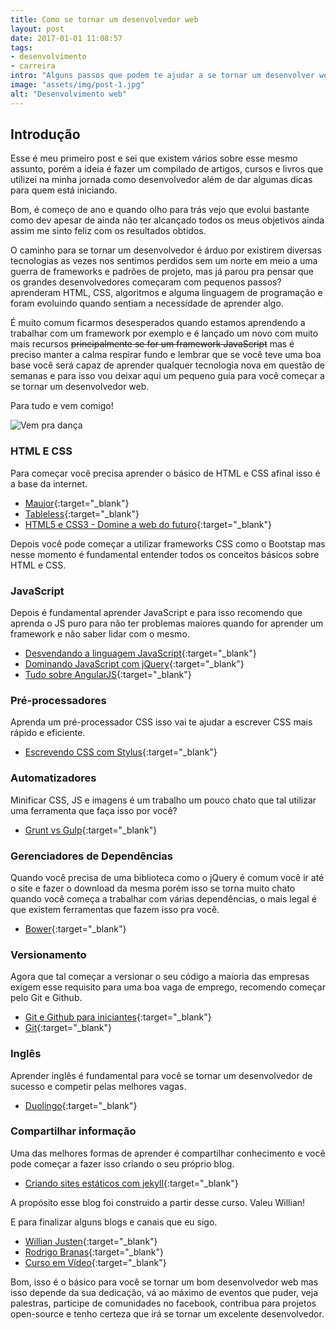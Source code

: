 ```yaml
---
title: Como se tornar um desenvolvedor web
layout: post
date: 2017-01-01 11:08:57
tags: 
- desenvolvimento 
- carreira
intro: "Alguns passos que podem te ajudar a se tornar um desenvolver web."
image: "assets/img/post-1.jpg"
alt: "Desenvolvimento web"
---
```


## Introdução

Esse é meu primeiro post e sei que existem vários sobre esse mesmo assunto, porém a ideia é
fazer um compilado de artigos, cursos e livros que utilizei na minha jornada como desenvolvedor além de
dar algumas dicas para quem está iniciando.

Bom, é começo de ano e quando olho para trás vejo que evolui bastante como dev apesar de ainda não ter alcançado
todos os meus objetivos ainda assim me sinto feliz com os resultados obtidos.

O caminho para se tornar um desenvolvedor é árduo por existirem diversas tecnologias as vezes nos sentimos perdidos sem um norte em meio a uma guerra de frameworks e padrões de projeto, mas já parou pra pensar que
os grandes desenvolvedores começaram com pequenos passos? aprenderam HTML, CSS, algoritmos
e alguma linguagem de programação e foram evoluindo quando sentiam a necessidade de aprender algo.

É muito comum ficarmos desesperados quando estamos aprendendo a trabalhar com um framework por exemplo e é lançado um novo com muito mais recursos <strike>principalmente se for um framework JavaScript</strike> mas é preciso manter a calma
respirar fundo e lembrar que se você teve uma boa base você será capaz de aprender qualquer tecnologia nova em questão de semanas e para isso vou deixar aqui um pequeno guia para você começar a se tornar um desenvolvedor web.

Para tudo e vem comigo!

![Vem pra dança](https://media.giphy.com/media/l0MYOnps6gMbRvnb2/giphy.gif)

### HTML E CSS

Para começar você precisa aprender o básico de HTML e CSS afinal isso é a base da internet.

- [Maujor](http://www.maujor.com/){:target="_blank"}
- [Tableless](https://tableless.com.br/){:target="_blank"}
- [HTML5 e CSS3 - Domine a web do futuro](https://www.casadocodigo.com.br/products/livro-html-css){:target="_blank"}

Depois você pode começar a utilizar frameworks CSS como o Bootstap mas nesse momento é fundamental entender todos os conceitos básicos sobre HTML e CSS.

### JavaScript

Depois é fundamental aprender JavaScript e para isso recomendo que aprenda o JS puro para não ter problemas
maiores quando for aprender um framework e não saber lidar com o mesmo.

- [Desvendando a linguagem JavaScript](https://www.youtube.com/playlist?list=PLQCmSnNFVYnT1-oeDOSBnt164802rkegc){:target="_blank"}
- [Dominando JavaScript com jQuery](https://www.casadocodigo.com.br/products/livro-javascript-jquery){:target="_blank"}
- [Tudo sobre AngularJS](https://www.youtube.com/playlist?list=PLQCmSnNFVYnTD5p2fR4EXmtlR6jQJMbPb){:target="_blank"}

### Pré-processadores

Aprenda um pré-processador CSS isso vai te ajudar a escrever CSS mais rápido e eficiente.

- [Escrevendo CSS com Stylus](http://blog.da2k.com.br/2015/02/15/escrevendo-css-com-stylus/){:target="_blank"}

### Automatizadores

Minificar CSS, JS e imagens é um trabalho um pouco chato que tal utilizar uma ferramenta que faça isso por você?

- [Grunt vs Gulp](https://www.youtube.com/playlist?list=PLQCmSnNFVYnTkUx1tVVPumohXVMDwfQcV){:target="_blank"}

### Gerenciadores de Dependências

Quando você precisa de uma biblioteca como o jQuery é comum você ir até o site e fazer o download da mesma porém isso se torna muito chato quando você começa a trabalhar com várias dependências, o mais legal é que existem ferramentas que fazem isso pra você.

- [Bower](https://www.youtube.com/playlist?list=PLQCmSnNFVYnS1vVHVumHKAc8RLcSK-Rl2){:target="_blank"}

### Versionamento

Agora que tal começar a versionar o seu código a maioria das empresas exigem esse requisito para uma
boa vaga de emprego, recomendo começar pelo Git e Github.

- [Git e Github para iniciantes](http://willianjusten.teachable.com/p/git-e-github-para-iniciantes){:target="_blank"}
- [Git](https://www.youtube.com/playlist?list=PLQCmSnNFVYnRdgxOC_ufH58NxlmM6VYd1){:target="_blank"}

### Inglês

Aprender inglês é fundamental para você se tornar um desenvolvedor de sucesso e competir pelas melhores vagas.

- [Duolingo](https://pt.duolingo.com/){:target="_blank"}

### Compartilhar informação

Uma das melhores formas de aprender é compartilhar conhecimento e você pode começar a fazer isso criando o seu próprio blog.

- [Criando sites estáticos com jekyll](http://willianjusten.teachable.com/courses/criando-sites-estaticos-com-jekyll){:target="_blank"}

A propósito esse blog foi construido a partir desse curso. Valeu Willian!

E para finalizar alguns blogs e canais que eu sigo.

- [Willian Justen](https://willianjusten.com.br/){:target="_blank"}
- [Rodrigo Branas](https://www.youtube.com/rodrigobranas){:target="_blank"}
- [Curso em Vídeo](https://www.youtube.com/cursoemvideo){:target="_blank"}

Bom, isso é o básico para você se tornar um bom desenvolvedor web mas isso depende da sua dedicação, vá ao máximo de eventos que puder, veja palestras, participe de comunidades no facebook, contribua para projetos open-source e tenho certeza que irá se tornar um excelente desenvolvedor.